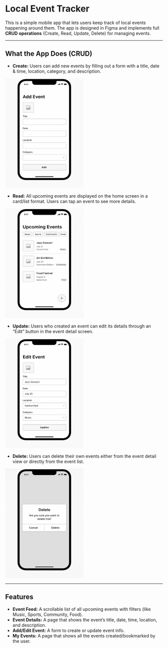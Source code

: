 #  Local Event Tracker  

This is a simple mobile app that lets users keep track of local events happening around them. The app is designed in Figma and implements full **CRUD operations** (Create, Read, Update, Delete) for managing events.  

---

##  What the App Does (CRUD)  

- **Create:** Users can add new events by filling out a form with a title, date & time, location, category, and description.
<img src="assets/images/Add_screen.png" alt="Add Event" width="250" height="350"/>

- **Read:** All upcoming events are displayed on the home screen in a card/list format. Users can tap an event to see more details.
<img src="assets/images/View_screen.png" alt="Read Event" width="250" height="350"/>

- **Update:** Users who created an event can edit its details through an “Edit” button in the event detail screen.
<img src="assets/images/Edit_screen.png" alt="Edit Event" width="250" height="350"/>
  
- **Delete:** Users can delete their own events either from the event detail view or directly from the event list.  
<img src="assets/images/Delete_screen.png" alt="Delete Event" width="250" height="350"/>
  
---
##  Features  

- **Event Feed:** A scrollable list of all upcoming events with filters (like Music, Sports, Community, Food).  
- **Event Details:** A page that shows the event’s title, date, time, location, and description.  
- **Add/Edit Event:** A form to create or update event info.  
- **My Events:** A page that shows all the events created/bookmarked by the user.   
